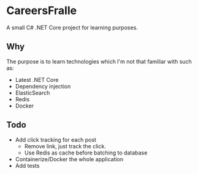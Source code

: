 # CareersFralle
A small C# .NET Core project for learning purposes.

## Why
The purpose is to learn technologies which I'm not that familiar with such as:
- Latest .NET Core
- Dependency injection
- ElasticSearch
- Redis
- Docker

## Todo
- Add click tracking for each post
  - Remove link, just track the click.
  - Use Redis as cache before batching to database
- Containerize/Docker the whole application
- Add tests

